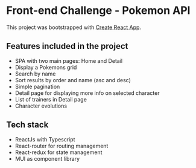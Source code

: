 # Front-end Challenge - Pokemon API

This project was bootstrapped with [Create React App](https://github.com/facebook/create-react-app).

## Features included in the project
- SPA with two main pages: Home and Detail
- Display a Pokemons grid
- Search by name
- Sort results by order and name (asc and desc)
- Simple pagination
- Detail page for displaying more info on selected character
- List of trainers in Detail page
- Character evolutions 

## Tech stack
- ReactJs with Typescript
- React-router for routing management
- React-redux for state management
- MUI as component library
